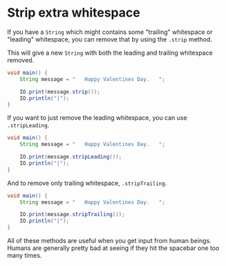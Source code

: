 # Strip extra whitespace

If you have a `String` which might contains some "trailing" whitespace or "leading"
whitespace, you can remove that by using the `.strip` method.

This will give a new `String` with both the leading and trailing whitespace removed.

```java
void main() {
    String message = "   Happy Valentines Day.   ";

    IO.print(message.strip());
    IO.println("|");
}
```

If you want to just remove the leading whitespace, you can use `.stripLeading`.

```java
void main() {
    String message = "   Happy Valentines Day.   ";

    IO.print(message.stripLeading());
    IO.println("|");
}
```

And to remove only trailing whitespace, `.stripTrailing`.

```java
void main() {
    String message = "   Happy Valentines Day.   ";

    IO.print(message.stripTrailing());
    IO.println("|");
}
```

All of these methods are useful when you get input from human beings. Humans are generally pretty bad at seeing if they hit the spacebar one too many times.